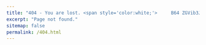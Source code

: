 ```yaml
---
title: "404 - You are lost. <span style='color:white;'>     B64 ZGVib3JhaA== </span>"
excerpt: "Page not found."
sitemap: false
permalink: /404.html
---
```


<script>
    const contents = [
        `
        <img src="/files/misc/outer.gif" alt="Timber Hearth">
        <br> <br>
        <button onclick="document.getElementById('audioPlayer').play()" 
                style="background-color:rgb(0, 0, 0); color: white; border: none; padding: 10px 20px; font-size: 16px; border-radius: 5px; cursor: pointer;">
            New expedition ♫
        </button>
        <audio id="audioPlayer" loop>
          <source src="/files/misc/campfire_song.mp3" type="audio/mpeg">
        </audio>
        <br> <br>
        <strong>Game</strong>: <em>Outer Wilds</em> - Möbius, Annapurna Interactive <br>
        <strong>Music</strong>: <em>Campfire Song</em> - Andrew Prahlow
        `,

        `
        <img src="/files/misc/lost_in_translation.gif" alt="Tokyo">
        <br> <br>
        <button onclick="document.getElementById('audioPlayer').play()" 
                style="background-color:rgb(0, 0, 0); color: white; border: none; padding: 10px 20px; font-size: 16px; border-radius: 5px; cursor: pointer;">
            Everyone wants to be found ♫
        </button>
        <audio id="audioPlayer" loop>
          <source src="/files/misc/just_like_honey.mp3" type="audio/mpeg">
        </audio>
        <br> <br>
        <strong>Movie</strong>: <em>Lost in Translation</em> - Sofia Coppola <br>
        <strong>Music</strong>: <em>Just Like Honey</em> - The Jesus and Mary Chain
        `,

        `
        <img src="/files/misc/before_sunset.gif" alt="Paris">
        <br> <br>
        <button onclick="document.getElementById('audioPlayer').play()" 
                style="background-color:rgb(0, 0, 0); color: white; border: none; padding: 10px 20px; font-size: 16px; border-radius: 5px; cursor: pointer;">
            Baby, you are gonna miss that plane ♫
        </button>
        <audio id="audioPlayer" loop>
          <source src="/files/misc/just_in_time.mp3" type="audio/mpeg">
        </audio>
        <br> <br>
        <strong>Movie</strong>: <em>Before Sunset</em> - Richard Linklater <br>
        <strong>Music</strong>: <em>Just In Time</em> - Nina Simone
        `,

        `
        <img src="/files/misc/californication.gif" alt="Los Angeles">
        <br> <br>
        <button onclick="document.getElementById('audioPlayer').play()" 
                style="background-color:rgb(0, 0, 0); color: white; border: none; padding: 10px 20px; font-size: 16px; border-radius: 5px; cursor: pointer;">
            It was the best of times, if only someone had told me ♫
        </button>
        <audio id="audioPlayer" loop>
          <source src="/files/misc/you_cant_always_get_what_you_want.mp3" type="audio/mpeg">
        </audio>
        <br> <br>
        <strong>Show</strong>: <em>Californication</em> - Tom Kapinos <br>
        <strong>Music</strong>: <em>You Can't Always Get What You Want</em> - The Rolling Stones
        `,

        `
        <img src="/files/misc/dragon_ball.gif" alt="Kame House">
        <br> <br>
        <button onclick="document.getElementById('audioPlayer').play()" 
                style="background-color:rgb(0, 0, 0); color: white; border: none; padding: 10px 20px; font-size: 16px; border-radius: 5px; cursor: pointer;">
            Where is your tail? ♫
        </button>
        <audio id="audioPlayer" loop>
          <source src="/files/misc/romantic_ageru_yo.mp3" type="audio/mpeg">
        </audio>
        <br> <br>
        <strong>Anime</strong>: <em>Dragon Ball</em> - Akira Toriyama <br>
        <strong>Music</strong>: <em>Romantic Ageru Yo</em> - Ushio Hashimoto
        `,

        `
        <img src="/files/misc/trainspotting.gif" alt="Edinburgh">
        <br> <br>
        <button onclick="document.getElementById('audioPlayer').play()" 
                style="background-color:rgb(0, 0, 0); color: white; border: none; padding: 10px 20px; font-size: 16px; border-radius: 5px; cursor: pointer;">
            Choose life ♫
        </button>
        <audio id="audioPlayer" loop>
          <source src="/files/misc/born_slippy.mp3" type="audio/mpeg">
        </audio>
        <br> <br>
        <strong>Movie</strong>: <em>T2 Trainspotting</em> - Dany Boyle <br>
        <strong>Music</strong>: <em>Born Slippy</em> - Underworld
        `,

        `
        <img src="/files/misc/bojack.gif" alt="Sea of dreams">
        <br> <br>
        <button onclick="document.getElementById('audioPlayer').play()" 
                style="background-color:rgb(0, 0, 0); color: white; border: none; padding: 10px 20px; font-size: 16px; border-radius: 5px; cursor: pointer;">
            But it's a nice night, huh? ♫
        </button>
        <audio id="audioPlayer" loop>
          <source src="/files/misc/under_the_pressure.mp3" type="audio/mpeg">
        </audio>
        <br> <br>
        <strong>Show</strong>: <em>Bojack Horseman</em> - Raphael Bob-Waksberg <br>
        <strong>Music</strong>: <em>Under The Pressure</em> - The War On Drugs
        `,

        `
        <img src="/files/misc/koro_sensei.gif" alt="Moon">
        <br> <br>
        <button onclick="document.getElementById('audioPlayer').play()" 
                style="background-color:rgb(0, 0, 0); color: white; border: none; padding: 10px 20px; font-size: 16px; border-radius: 5px; cursor: pointer;">
            How could I teach anyone if I didn’t grow and learn day by day? ♫
        </button>
        <audio id="audioPlayer" loop>
          <source src="/files/misc/ansatsu_kyoushitsu.mp3" type="audio/mpeg">
        </audio>
        <br> <br>
        <strong>Show</strong>: <em>Assassination Classroom</em> - Yūsei Matsui <br>
        <strong>Music</strong>: <em>Mata Kimi Ni Aeru</em> - Shion Miyawaki
        `,

        `
        <img src="/files/misc/drive.gif" alt="Highway">
        <br> <br>
        <button onclick="document.getElementById('audioPlayer').play()" 
                style="background-color:rgb(0, 0, 0); color: white; border: none; padding: 10px 20px; font-size: 16px; border-radius: 5px; cursor: pointer;">
            Literally me ♫
        </button>
        <audio id="audioPlayer" loop>
          <source src="/files/misc/a_real_hero.mp3" type="audio/mpeg">
        </audio>
        <br> <br>
        <strong>Movie</strong>: <em>Drive</em> - Nicolas Winding Refn <br>
        <strong>Music</strong>: <em>A Real Hero</em> - College & Electric Youth
        `,

        `
        <img src="/files/misc/aftersun.gif" alt="Turkey">
        <br> <br>
        <button onclick="document.getElementById('audioPlayer').play()" 
                style="background-color:rgb(0, 0, 0); color: white; border: none; padding: 10px 20px; font-size: 16px; border-radius: 5px; cursor: pointer;">
            I think it's nice that we share the same sky ♫
        </button>
        <audio id="audioPlayer" loop>
          <source src="/files/misc/under_pressure.mp3" type="audio/mpeg">
        </audio>

        <br> <br>
        <strong>Movie</strong>: <em>Aftersun</em> - Charlotte Wells <br>
        <strong>Music</strong>: <em>Under Pressure</em> - Queen & David Bowie
        `,

        `
        <img src="/files/misc/jojo_rabbit.gif" alt="Germany">
        <br> <br>
        <button onclick="document.getElementById('audioPlayer').play()" 
                style="background-color:rgb(0, 0, 0); color: white; border: none; padding: 10px 20px; font-size: 16px; border-radius: 5px; cursor: pointer;">
            Let everything happen to you ♫
        </button>
        <audio id="audioPlayer" loop>
          <source src="/files/misc/helden.mp3" type="audio/mpeg">
        </audio>
        <br> <br>
        <strong>Movie</strong>: <em>Jojo Rabbit</em> - Taika Waititi <br>
        <strong>Music</strong>: <em>Helden</em> - David Bowie
        `,

        `
        <img src="/files/misc/breakfast_club.gif" alt="High School">
        <br> <br>
        <button onclick="document.getElementById('audioPlayer').play()" 
                style="background-color:rgb(0, 0, 0); color: white; border: none; padding: 10px 20px; font-size: 16px; border-radius: 5px; cursor: pointer;">
            You see us as you want to see us ♫
        </button>
        <audio id="audioPlayer" loop>
          <source src="/files/misc/dont_you_forget_about_me.mp3" type="audio/mpeg">
        </audio>
        <br> <br>
        <strong>Movie</strong>: <em>The Breakfast Club</em> - John Hughes <br>
        <strong>Music</strong>: <em>Don't You Forget About Me</em> - Simple Minds
        `,

        `
        <img src="/files/misc/big.gif" alt="Toys'r'us">
        <br> <br>
        <button onclick="document.getElementById('audioPlayer').play()" 
                style="background-color:rgb(0, 0, 0); color: white; border: none; padding: 10px 20px; font-size: 16px; border-radius: 5px; cursor: pointer;">
            Everyday, after school ♫
        </button>
        <audio id="audioPlayer" loop>
          <source src="/files/misc/heart_and_soul.mp3" type="audio/mpeg">
        </audio>
        <br> <br>
        <strong>Movie</strong>: <em>Big</em> - Penny Marshall <br>
        <strong>Music</strong>: <em>Heart & Soul</em> - Howard Shore
        `,

        `
        <img src="/files/misc/once_upon_a_time.gif" alt="Lower East Side">
        <br> <br>
        <button onclick="document.getElementById('audioPlayer').play()" 
                style="background-color:rgb(0, 0, 0); color: white; border: none; padding: 10px 20px; font-size: 16px; border-radius: 5px; cursor: pointer;">
            Been waiting long? ♫
        </button>
        <audio id="audioPlayer" loop>
          <source src="/files/misc/deborah_theme.mp3" type="audio/mpeg">
        </audio>
        <br> <br>
        <strong>Movie</strong>: <em>Once Upon a Time in America</em> - Sergio Leone <br>
        <strong>Music</strong>: <em>Deborah's Theme</em> - Ennio Morricone <span style='color:white;'> stegano tsunami psswrd tempsperdu </span>
        `,

        `
        <img src="/files/misc/totoro.gif" alt="Bus Stop">
        <br> <br>
        <button onclick="document.getElementById('audioPlayer').play()" 
                style="background-color:rgb(0, 0, 0); color: white; border: none; padding: 10px 20px; font-size: 16px; border-radius: 5px; cursor: pointer;">
            Always wanted to have a haunted house ♫
        </button>
        <audio id="audioPlayer" loop>
          <source src="/files/misc/totoro.mp3" type="audio/mpeg">
        </audio>
        <br> <br>
        <strong>Anime</strong>: <em>My Neighbor Totoro</em> - Hayao Miyazaki <br>
        <strong>Music</strong>: <em>Tonari No Totoro</em> - Joe Hisaishi
        `
    ];

    document.write(contents[Math.floor(Math.random() * contents.length)]);
</script>
